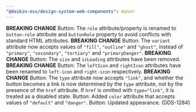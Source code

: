 ```yaml
---
"@daikin-oss/design-system-web-components": minor
---
```


**BREAKING CHANGE** Button: The `role` attribute/property is renamed to `button-role` attribute and `buttonRole` property to avoid conflicts with standard HTML attributes.
**BREAKING CHANGE** Button: The `variant` attribute now accepts values of `"fill"`, `"outline"` and `"ghost"`, instead of `"primary"`, `"secondary"`, `"tertiary"` and `"primaryDanger"`.
**BREAKING CHANGE** Button: The `size` and `isLoading` attributes have been removed.
**BREAKING CHANGE** Button: The `leftIcon` and `rightIcon` attributes have been renamed to `left-icon` and `right-icon` respectively.
**BREAKING CHANGE** Button: The `type` attribute now accepts `"link"`, and whether the button becomes a link is now determined by the `type` attribute, not by the presence of the `href` attribute. If `href` is omitted with `type="link"`, it is treated as a disabled state.
Button: Added `color` attribute that accepts values of `"default"` and `"danger"`.
Button: Updated appearance. (DDS-1284)
